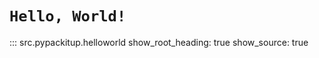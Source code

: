 
# `Hello, World!`

::: src.pypackitup.helloworld
    show_root_heading: true
    show_source: true

